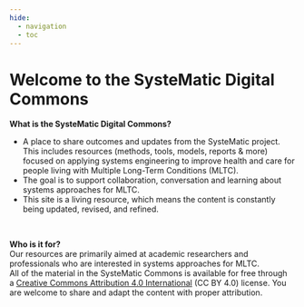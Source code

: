 ```yaml
---
hide:
  - navigation
  - toc
---
```


# Welcome to the SysteMatic Digital Commons

**What is the SysteMatic Digital Commons?**

- A place to share outcomes and updates from the SysteMatic project. This includes resources (methods, tools, models, reports & more) focused on applying systems engineering to improve health and care for people living with Multiple Long-Term Conditions (MLTC). 
- The goal is to support collaboration, conversation and learning about systems approaches for MLTC.
- This site is a living resource, which means the content is constantly being updated, revised, and refined.

<br>

**Who is it for?** <br>
Our resources are primarily aimed at academic researchers and professionals who are interested in systems approaches for MLTC.
<br>
All of the material in the SysteMatic Commons is available for free through a [Creative Commons Attribution 4.0 International](https://creativecommons.org/licenses/by/4.0/) (CC BY 4.0) license. You are welcome to share and adapt the content with proper attribution.




